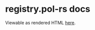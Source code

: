 # registry.pol-rs docs
Viewable as rendered HTML [here](https://cdn.rawgit.com/nabijaczleweli/registry.pol-rs/doc/registry-pol/index.html).

